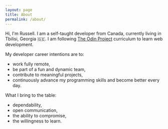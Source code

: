 ```yaml
---
layout: page
title: About
permalink: /about/
---
```


Hi, I'm Russell. I am a self-taught developer from Canada, currently living in Tbilisi, Georgia 🇬🇪. I am following [The Odin Project](https://theodinproject.com) curriculum to learn web development.

My developer career intentions are to:

* work fully remote,
* be part of a fun and dynamic team,
* contribute to meaningful projects,
* continuously advance my programming skills and become better every day.

What I bring to the table:

* dependability,
* open communication,
* the ability to compromise,
* the willingness to learn.